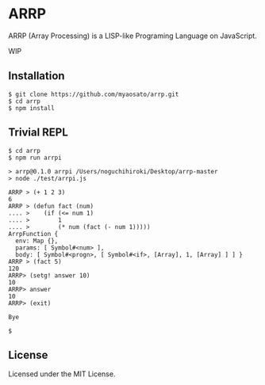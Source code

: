 # ARRP
ARRP (Array Processing) is a LISP-like Programing Language on JavaScript.

WIP

## Installation

```
$ git clone https://github.com/myaosato/arrp.git
$ cd arrp
$ npm install
```

## Trivial REPL

```
$ cd arrp
$ npm run arrpi

> arrp@0.1.0 arrpi /Users/noguchihiroki/Desktop/arrp-master
> node ./test/arrpi.js

ARRP > (+ 1 2 3)
6
ARRP > (defun fact (num)
.... >    (if (<= num 1)
.... >        1
.... >        (* num (fact (- num 1)))))
ArrpFunction {
  env: Map {},
  params: [ Symbol#<num> ],
  body: [ Symbol#<progn>, [ Symbol#<if>, [Array], 1, [Array] ] ] }
ARRP > (fact 5)
120
ARRP> (setg! answer 10)
10
ARRP> answer
10
ARRP> (exit)

Bye

$
```

## License

Licensed under the MIT License.
